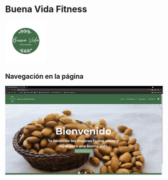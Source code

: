 # Buena Vida Fitness
<img src="./src/images/logo-buena-vida-circle.png" style="align: center;" />

## Navegación en la página

![gif-navegacion](./navegacion-reactjs.gif)
